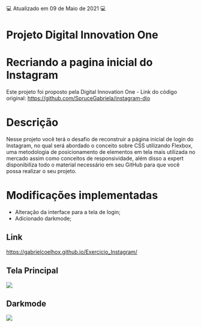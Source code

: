 :computer: Atualizado em 09 de Maio de 2021 :computer:

# Projeto Digital Innovation One

# Recriando a pagina inicial do Instagram
Este projeto foi proposto pela Digital Innovation One - Link do código original: https://github.com/SpruceGabriela/instagram-dio

# Descrição

Nesse projeto você terá o desafio de reconstruir a página inicial de login do Instagram, no qual será abordado o conceito sobre CSS utilizando Flexbox, uma metodologia de posicionamento de elementos em tela mais utilizada no mercado assim como conceitos de responsividade, além disso a expert disponibiliza todo o material necessário em seu GitHub para que você possa realizar o seu projeto.

# Modificações implementadas

- Alteração da interface para a tela de login;
- Adicionado darkmode;

## Link
https://gabrielcoelhox.github.io/Exercicio_Instagram/

## Tela Principal

<img src="https://i.ibb.co/NT4x0nS/img-principal.png"/>

## Darkmode

<img src="https://i.ibb.co/C2ZJLMk/img-dark-mode.png"/>
